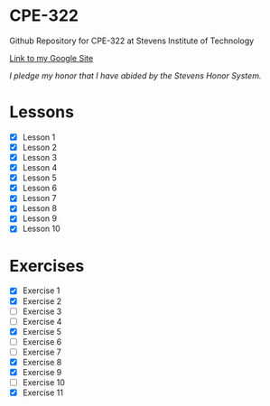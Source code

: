 # **CPE-322**
Github Repository for CPE-322 at Stevens Institute of Technology

[Link to my Google Site](https://sites.google.com/stevens.edu/dancookecpe-322)

*I pledge my honor that I have abided by the Stevens Honor System.*

# **Lessons**
- [x] Lesson 1
- [x] Lesson 2
- [x] Lesson 3
- [x] Lesson 4
- [x] Lesson 5
- [x] Lesson 6
- [x] Lesson 7
- [x] Lesson 8
- [x] Lesson 9
- [x] Lesson 10
# **Exercises**
- [x] Exercise 1
- [x] Exercise 2
- [ ] Exercise 3
- [ ] Exercise 4
- [x] Exercise 5
- [ ] Exercise 6
- [ ] Exercise 7
- [x] Exercise 8
- [x] Exercise 9
- [ ] Exercise 10
- [x] Exercise 11
